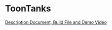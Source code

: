 # ToonTanks

[Description Document, Build File and Demo Video](https://drive.google.com/drive/folders/1murJRIX6gklwxiO1BAGxk5BZzK4cQvYE?usp=drive_link)
